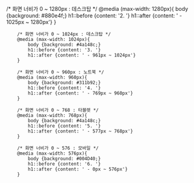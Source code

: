 /* 화면 너비가 0 ~ 1280px : 데스크탑 */
        @media (max-width: 1280px){
            body {background: #880e4f;}
            h1::before {content: '2. '}
            h1::after {content: ' - 1025px ~ 1280px'}
        }

        /* 화면 너비가 0 ~ 1024px : 데스크탑 */
        @media (max-width: 1024px){
            body {background: #4a148c;}
            h1::before {content: '3. '}
            h1::after {content: ' - 961px ~ 1024px'}
        }

        /* 화면 너비가 0 ~ 960px : 노트북 */
        @media (max-width: 960px){
            body {background: #311b92;}
            h1::before {content: '4. '}
            h1::after {content: ' - 769px ~ 960px'}
        }

        /* 화면 너비가 0 ~ 768 : 타블렛 */
        @media (max-width: 768px){
            body {background: #4a148c;}
            h1::before {content: '5. '}
            h1::after {content: ' - 577px ~ 768px'}
        }

        /* 화면 너비가 0 ~ 576 : 모바일 */
        @media (max-width: 576px){
            body {background: #004D40;}
            h1::before {content: '6. '}
            h1::after {content: ' - 0px ~ 576px'}
        }